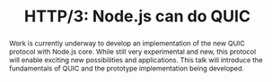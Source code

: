 ---
title: "HTTP/3: Node.js can do QUIC"
speaker: Trivikram Kamat
tags: ["Talk", "CascadiaJS 2019", "Trivikram Kamat"]
slides: https://slides.com/trivikram/nodejs-quic-http3-cascadiajs
abstract: "Work is currently underway to develop an implementation of the new QUIC protocol with Node.js core. While still very experimental and new, this protocol will enable exciting new possibilities and applications. This talk will introduce the fundamentals of QUIC and the prototype implementation being developed."
ytID: Kqgv4Xs8yDI
resources: ["https://github.com/trivikr/node-http-servers"]
layout: talk
---